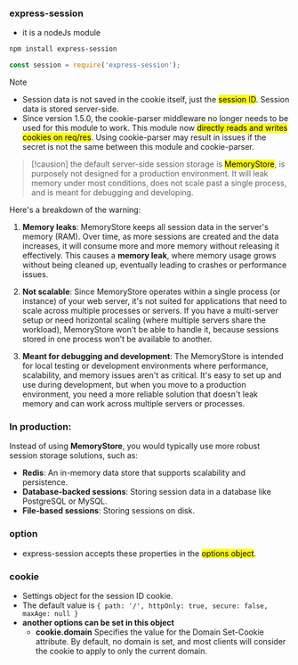 ### express-session
- it is a nodeJs module
```bash
npm install express-session
```
```js
const session = require('express-session');
```

> [!NOTE]
> - Session data is not saved in the cookie itself, just the <mark>session ID</mark>. Session data is stored server-side.
> - Since version 1.5.0, the cookie-parser middleware no longer needs to be used for this module to work. This module now <mark>directly reads and writes cookies on req/res</mark>. Using cookie-parser may result in issues if the secret is not the same between this module and cookie-parser.

> [!causion]
> the default server-side session storage is <mark>MemoryStore</mark>, is purposely not designed for a production environment. It will leak memory under most conditions, does not scale past a single process, and is meant for debugging and developing.

Here's a breakdown of the warning:

1. **Memory leaks**: MemoryStore keeps all session data in the server's memory (RAM). Over time, as more sessions are created and the data increases, it will consume more and more memory without releasing it effectively. This causes a **memory leak**, where memory usage grows without being cleaned up, eventually leading to crashes or performance issues.

2. **Not scalable**: Since MemoryStore operates within a single process (or instance) of your web server, it's not suited for applications that need to scale across multiple processes or servers. If you have a multi-server setup or need horizontal scaling (where multiple servers share the workload), MemoryStore won't be able to handle it, because sessions stored in one process won’t be available to another.

3. **Meant for debugging and development**: The MemoryStore is intended for local testing or development environments where performance, scalability, and memory issues aren't as critical. It's easy to set up and use during development, but when you move to a production environment, you need a more reliable solution that doesn't leak memory and can work across multiple servers or processes.

### In production:
Instead of using **MemoryStore**, you would typically use more robust session storage solutions, such as:
- **Redis**: An in-memory data store that supports scalability and persistence.
- **Database-backed sessions**: Storing session data in a database like PostgreSQL or MySQL.
- **File-based sessions**: Storing sessions on disk.

### option
- express-session accepts these properties in the <mark>options object</mark>.

### cookie
- Settings object for the session ID cookie.
- The default value is `{ path: '/', httpOnly: true, secure: false, maxAge: null }`
- **another options can be set in this object**
    - **cookie.domain**
Specifies the value for the Domain Set-Cookie attribute. By default, no domain is set, and most clients will consider the cookie to apply to only the current domain.